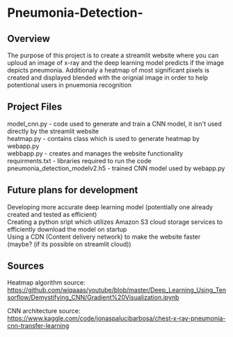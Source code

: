 # Pneumonia-Detection-

## Overview
The purpose of this project is to create a streamlit website where you can uploud an image of x-ray and the deep learning model predicts if the image depicts pneumonia. 
Additionaly a heatmap of most significant pixels is created and displayed blended with the orignial image in order to help potentional users in pnuemonia recognition

## Project Files
model_cnn.py - code used to generate and train a CNN model, it isn't used directly by the streamlit website    
heatmap.py - contains class which is used to generate heatmap by webapp.py   
webbapp.py - creates and manages the website functionality    
requirments.txt - libraries required to run the code    
pneumonia_detection_modelv2.h5 - trained CNN model used by webapp.py  

## Future plans for development
Developing more accurate deep learning model (potentially one already created and tested as efficient)  
Creating a python sript which utilizes Amazon S3 cloud storage services to efficiently download the model on startup  
Using a CDN (Content delivery network) to make the website faster (maybe? (if its possible on streamlit cloud))

## Sources
Heatmap algorithm source: https://github.com/wiqaaas/youtube/blob/master/Deep_Learning_Using_Tensorflow/Demystifying_CNN/Gradient%20Visualization.ipynb  
  
CNN architecture source: https://www.kaggle.com/code/jonaspalucibarbosa/chest-x-ray-pneumonia-cnn-transfer-learning  
